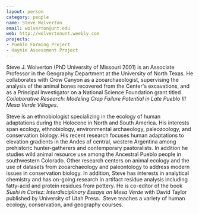 ```yaml
---
layout: person
category: people
name: Steve Wolverton
email: wolverton@unt.edu
web: http://wolvertonunt.weebly.com
projects:
- Pueblo Farming Project
- Haynie Assessment Project
---
```


Steve J. Wolverton (PhD University of Missouri 2001) is an Associate Professor in the Geography Department at the University of North Texas. He collaborates with Crow Canyon as a zooarchaeologist, supervising the analysis of the animal bones recovered from the Center's excavations, and as a Principal Investigator on a National Science Foundation grant titled *Collaborative Research: Modeling Crop Failure Potential in Late Pueblo III Mesa Verde Villages*. 

Steve is an ethnobiologist specializing in the ecology of human adaptations during the Holocene in North and South America. His interests span ecology, ethnobiology, environmental archaeology, paleozoology, and conservation biology. His recent research focuses human adaptations to elevation gradients in the Andes of central, western Argentina among prehistoric hunter-gatherers and contemporary pastoralists. In addition he studies wild animal resource use among the Ancestral Pueblo people in southwestern Colorado. Other research centers on animal ecology and the use of datasets from zooarchaeology and paleontology to address modern issues in conservation biology. In addition, Steve has interests in analytical chemistry and has on-going research in artifact residue analysis including fatty-acid and protein residues from pottery. He is co-editor of the book *Sushi in Cortez: Interdisciplinary Essays on Mesa Verde* with David Taylor published by University of Utah Press.  Steve teaches a variety of human ecology, conservation, and geography courses.